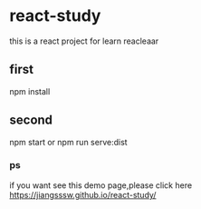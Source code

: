 # react-study
this is a react project for learn reacleaar
## first 
  npm install
## second
  npm start or npm run serve:dist
### ps
if you want see this demo page,please click here https://jiangsssw.github.io/react-study/
